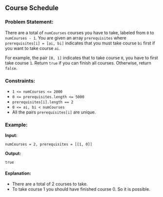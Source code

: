 ## Course Schedule

### Problem Statement:
There are a total of `numCourses` courses you have to take, labeled from `0` to `numCourses - 1`. You are given an array `prerequisites` where `prerequisites[i] = [ai, bi]` indicates that you must take course `bi` first if you want to take course `ai`.

For example, the pair `[0, 1]` indicates that to take course `0`, you have to first take course `1`.
Return `true` if you can finish all courses. Otherwise, return `false`.

### Constraints:
- `1 <= numCourses <= 2000`
- `0 <= prerequisites.length <= 5000`
- `prerequisites[i].length == 2`
- `0 <= ai, bi < numCourses`
- All the pairs `prerequisites[i]` are unique.

### Example:

**Input:**
```plaintext
numCourses = 2, prerequisites = [[1, 0]]
```
**Output:**
```plaintext
true
```
#### Explanation:
- There are a total of 2 courses to take. 
- To take course 1 you should have finished course 0. So it is possible.

